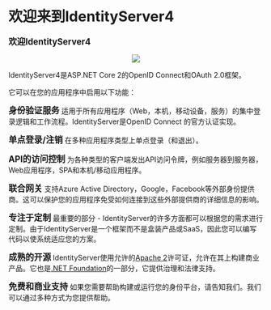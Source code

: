 # 欢迎来到IdentityServer4

**<big>欢迎IdentityServer4</big>**     

<div align="center">
<img src="https://identityserver4.readthedocs.io/en/latest/_images/logo.png"/>
</div>   

IdentityServer4是ASP\.NET Core 2的OpenID Connect和OAuth 2.0框架。  

它可以在您的应用程序中启用以下功能：   

**<big>身份验证服务</big>**
适用于所有应用程序（Web，本机，移动设备，服务）的集中登录逻辑和工作流程。IdentityServer是OpenID Connect 的官方认证实现。  

**<big>单点登录/注销</big>**
在多种应用程序类型上单点登录（和退出）。  

**<big>API的访问控制</big>**
为各种类型的客户端发出API访问令牌，例如服务器到服务器，Web应用程序，SPA和本机/移动应用程序。  

**<big>联合网关</big>**
支持Azure Active Directory，Google，Facebook等外部身份提供商。这可以保护您的应用程序免受如何连接到这些外部提供商的详细信息的影响。  

**<big>专注于定制</big>**
最重要的部分 - IdentityServer的许多方面都可以根据您的需求进行定制。由于IdentityServer是一个框架而不是盒装产品或SaaS，因此您可以编写代码以使系统适应您的方案。  

**<big>成熟的开源</big>**
IdentityServer使用允许的[Apache 2](https://www.apache.org/licenses/LICENSE-2.0)许可证，允许在其上构建商业产品。它也是[.NET Foundation](https://dotnetfoundation.org/)的一部分，它提供治理和法律支持。  

**<big>免费和商业支持</big>**
如果您需要帮助构建或运行您的身份平台，请告知我们。我们可以通过多种方式为您提供帮助。